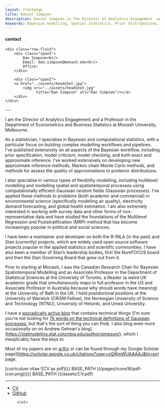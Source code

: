 ```yaml
---
layout: frontpage
title: Daniel Simpson
description: Daniel Simpson is the Director of Analytics Engagement  and a Professor in the Department of Econometrics and Business Statistics at Monash University, Melbourne.
keywords: Bayesian modelling, Spatial statistics, Prior distributions, Computational statistics, Applied Statistics
---
```


<div class="container">
<h4><a name="contact"></a>contact</h4>

    <div class="row-fluid">
        <div class="span5">
            Dan Simpson<br/>
            Email: dan.simpson@monash.edu<br/>
            Office:
        </div>

        <div class="span2">
        <a href="../assets/headshot.jpg">
            <img src="../assets/headshot.jpg"
                  title="Dan Simpson" alt="Dan Simpson"/></a>
        </div>
    </div>
</div>
---


I am the Director of Analytics Engagement and a Professor in the Department of Econometrics and Business Statistics at Monash University, Melbourne. 

As a statistician, I specialise in Bayesian and computational statistics, with a particular focus on building complex modelling workflows and pipelines. I've published extensively on all aspects of the Bayesian workflow, including prior specification, model criticism, model checking, and both exact and approximate inference. I've worked extensively on developing new approximate inference methods, Markov chain Monte Carlo methods, and methods for assess the quality of approximations to posterior distributions.

I also specialise in various types of flexibility modelling, including multilevel modelling and modelling spatial and spatiotemporal processes using computationally efficient Gaussian random fields (Gaussian processes). I've applied these methods to problems (both academic and commercial) in environmental science (specifically modelling air quality), electricity demand forecasting, and global health estimation. I am also extremely interested in working with survey data and other forms of non-representative data and have studied the foundations of the Multilevel Regression and Poststratification (MRP) method that has become increasingly popular in political and social sciences.

I have been a maintainer and developer on both the R-INLA (in the past) and Stan (currently) projects, which are widely used open source software projects popular in the applied statistics and scientific communities. I have also been a member of Stan’s leadership bodies, first the NumFOCUS board and then the Stan Governing Board that grew out from it.

Prior to starting at Monash, I was the Canadian Research Chair for Bayesian Spatiotemporal Modelling and an Associate Professor in the Department of Statistical Sciences at the University of Toronto, a Reader (a weird UK academic grade that simultaneously maps to full professor in the US and Associate Professor in Australia because why should words have meaning) at the University of Bath in the UK. I held postdoctoral positions at the University of Warwick (CRiSM Fellow), the Norwegian University of Science and Technology (NTNU), University of Helsinki, and Umeå University.

I have a [sporadically active blog](https://dansblog.netlify.app) that contains technical things (I'm sure you're not looking for [7k words on the technical definitions of Gaussian processes](https://dansblog.netlify.app/posts/2021-11-03-yes-but-what-is-a-gaussian-process-or-once-twice-three-times-a-definition-or-a-descent-into-madness/), but that's the sort of thing you can find). I also blog even more occasionally on on Andrew Gelman's blog](https://statmodeling.stat.columbia.edu/author/simpson/), which I inexplicably have the keys to.

 Most of my papers are on [arXiv](https://arxiv.org/search/advanced?advanced=&terms-0-operator=AND&terms-0-term=Daniel+Simpson&terms-0-field=author&classification-physics_archives=all&classification-statistics=y&date-filter_by=all_dates&date-year=&date-from_date=&date-to_date=&size=50&order=-announced_date_first) or can be found through my Google Scholar page](https://scholar.google.co.uk/citations?user=oQIKmWUAAAAJ&hl=en) page.




[curriculum vitae ![CV as pdf]({{ BASE_PATH }}/pages/icons16/pdf-icon.png)]({{ BASE_PATH }}/assets/CV.pdf)<br/>



---




<div class="navbar">
  <div class="navbar-inner">
      <ul class="nav">
          <li><a href="{{ BASE_PATH }}/assets/CV.pdf">CV</a></li>
          <li><a href="https://github.com/dpsimpson">GitHub</a></li>

      </ul>
  </div>
</div>
